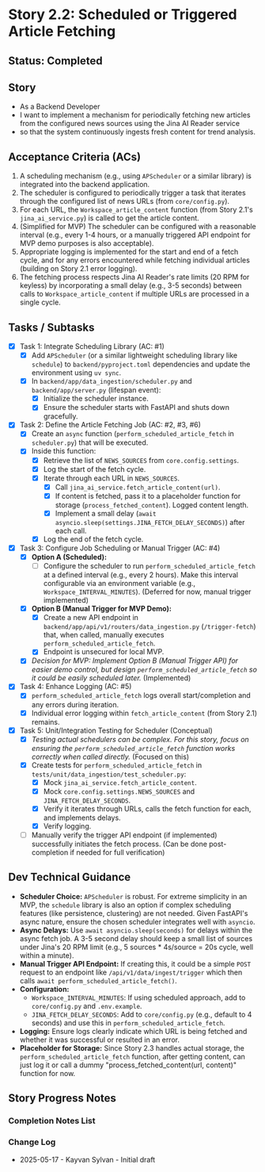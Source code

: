 # Story 2.2: Scheduled or Triggered Article Fetching

## Status: Completed

## Story

- As a Backend Developer
- I want to implement a mechanism for periodically fetching new articles from the configured news sources using the Jina AI Reader service
- so that the system continuously ingests fresh content for trend analysis.

## Acceptance Criteria (ACs)

1. A scheduling mechanism (e.g., using `APScheduler` or a similar library) is integrated into the backend application.
2. The scheduler is configured to periodically trigger a task that iterates through the configured list of news URLs (from `core/config.py`).
3. For each URL, the `Workspace_article_content` function (from Story 2.1's `jina_ai_service.py`) is called to get the article content.
4. (Simplified for MVP) The scheduler can be configured with a reasonable interval (e.g., every 1-4 hours, or a manually triggered API endpoint for MVP demo purposes is also acceptable).
5. Appropriate logging is implemented for the start and end of a fetch cycle, and for any errors encountered while fetching individual articles (building on Story 2.1 error logging).
6. The fetching process respects Jina AI Reader's rate limits (20 RPM for keyless) by incorporating a small delay (e.g., 3-5 seconds) between calls to `Workspace_article_content` if multiple URLs are processed in a single cycle.

## Tasks / Subtasks

- [x] Task 1: Integrate Scheduling Library (AC: #1)
  - [x] Add `APScheduler` (or a similar lightweight scheduling library like `schedule`) to `backend/pyproject.toml` dependencies and update the environment using `uv sync`.
  - [x] In `backend/app/data_ingestion/scheduler.py` and `backend/app/server.py` (lifespan event):
    - [x] Initialize the scheduler instance.
    - [x] Ensure the scheduler starts with FastAPI and shuts down gracefully.
- [x] Task 2: Define the Article Fetching Job (AC: #2, #3, #6)
  - [x] Create an `async` function (`perform_scheduled_article_fetch` in `scheduler.py`) that will be executed.
  - [x] Inside this function:
    - [x] Retrieve the list of `NEWS_SOURCES` from `core.config.settings`.
    - [x] Log the start of the fetch cycle.
    - [x] Iterate through each URL in `NEWS_SOURCES`.
      - [x] Call `jina_ai_service.fetch_article_content(url)`.
      - [x] If content is fetched, pass it to a placeholder function for storage (`process_fetched_content`). Logged content length.
      - [x] Implement a small delay (`await asyncio.sleep(settings.JINA_FETCH_DELAY_SECONDS)`) after each call.
    - [x] Log the end of the fetch cycle.
- [x] Task 3: Configure Job Scheduling or Manual Trigger (AC: #4)
  - [x] **Option A (Scheduled):**
    - [ ] Configure the scheduler to run `perform_scheduled_article_fetch` at a defined interval (e.g., every 2 hours). Make this interval configurable via an environment variable (e.g., `Workspace_INTERVAL_MINUTES`). (Deferred for now, manual trigger implemented)
  - [x] **Option B (Manual Trigger for MVP Demo):**
    - [x] Create a new API endpoint in `backend/app/api/v1/routers/data_ingestion.py` (`/trigger-fetch`) that, when called, manually executes `perform_scheduled_article_fetch`.
    - [x] Endpoint is unsecured for local MVP.
  - [x] *Decision for MVP: Implement Option B (Manual Trigger API) for easier demo control, but design `perform_scheduled_article_fetch` so it could be easily scheduled later.* (Implemented)
- [x] Task 4: Enhance Logging (AC: #5)
  - [x] `perform_scheduled_article_fetch` logs overall start/completion and any errors during iteration.
  - [x] Individual error logging within `fetch_article_content` (from Story 2.1) remains.
- [x] Task 5: Unit/Integration Testing for Scheduler (Conceptual)
  - [x] *Testing actual schedulers can be complex. For this story, focus on ensuring the `perform_scheduled_article_fetch` function works correctly when called directly.* (Focused on this)
  - [x] Create tests for `perform_scheduled_article_fetch` in `tests/unit/data_ingestion/test_scheduler.py`:
    - [x] Mock `jina_ai_service.fetch_article_content`.
    - [x] Mock `core.config.settings.NEWS_SOURCES` and `JINA_FETCH_DELAY_SECONDS`.
    - [x] Verify it iterates through URLs, calls the fetch function for each, and implements delays.
    - [x] Verify logging.
  - [ ] Manually verify the trigger API endpoint (if implemented) successfully initiates the fetch process. (Can be done post-completion if needed for full verification)

## Dev Technical Guidance

- **Scheduler Choice:** `APScheduler` is robust. For extreme simplicity in an MVP, the `schedule` library is also an option if complex scheduling features (like persistence, clustering) are not needed. Given FastAPI's async nature, ensure the chosen scheduler integrates well with `asyncio`.
- **Async Delays:** Use `await asyncio.sleep(seconds)` for delays within the async fetch job. A 3-5 second delay should keep a small list of sources under Jina's 20 RPM limit (e.g., 5 sources * 4s/source = 20s cycle, well within a minute).
- **Manual Trigger API Endpoint:** If creating this, it could be a simple `POST` request to an endpoint like `/api/v1/data/ingest/trigger` which then calls `await perform_scheduled_article_fetch()`.
- **Configuration:**
  - `Workspace_INTERVAL_MINUTES`: If using scheduled approach, add to `core/config.py` and `.env.example`.
  - `JINA_FETCH_DELAY_SECONDS`: Add to `core/config.py` (e.g., default to 4 seconds) and use this in `perform_scheduled_article_fetch`.
- **Logging:** Ensure logs clearly indicate which URL is being fetched and whether it was successful or resulted in an error.
- **Placeholder for Storage:** Since Story 2.3 handles actual storage, the `perform_scheduled_article_fetch` function, after getting content, can just log it or call a dummy "process_fetched_content(url, content)" function for now.

## Story Progress Notes

### Completion Notes List

### Change Log

- 2025-05-17 - Kayvan Sylvan - Initial draft
